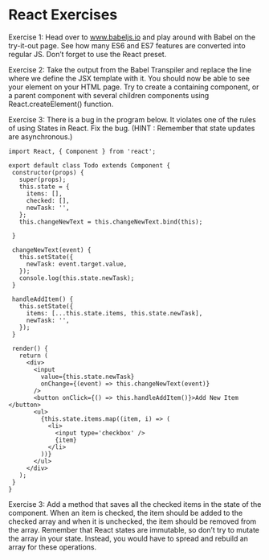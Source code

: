 # React Exercises

Exercise 1: Head over to www.babeljs.io and play around with Babel on the try-it-out page. See how many ES6 and ES7 features are converted into regular JS. Don’t forget to use the React preset.

Exercise 2: Take the output from the Babel Transpiler and replace the line where we define the JSX template with it. You should now be able to see your element on your HTML page. Try to create a containing component, or a parent component with several children components using React.createElement() function.

Exercise 3: There is a bug in the program below. It violates one of the rules of using States in React. Fix the bug. (HINT : Remember that state updates are asynchronous.)

```
import React, { Component } from 'react';
 
export default class Todo extends Component {
 constructor(props) {
   super(props);
   this.state = {
     items: [],
     checked: [],
     newTask: '',
   };
   this.changeNewText = this.changeNewText.bind(this);
  
 }
 
 changeNewText(event) {
   this.setState({
     newTask: event.target.value,
   });
   console.log(this.state.newTask);
 }
 
 handleAddItem() {
   this.setState({
     items: [...this.state.items, this.state.newTask],
     newTask: '',
   });
 }
 
 render() {
   return (
     <div>
       <input
         value={this.state.newTask}
         onChange={(event) => this.changeNewText(event)}
       />
       <button onClick={() => this.handleAddItem()}>Add New Item </button>
       <ul>
         {this.state.items.map((item, i) => (
           <li>
             <input type='checkbox' />
             {item}
           </li>
         ))}
       </ul>
     </div>
   );
 }
}
```

Exercise 3: Add a method that saves all the checked items in the state of the component. When an item is checked, the item should be added to the checked array and when it is unchecked, the item should be removed from the array. Remember that React states are immutable, so don’t try to mutate the array in your state. Instead, you would have to spread and rebuild an array for these operations.